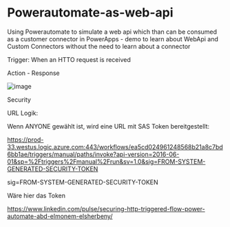 # Powerautomate-as-web-api
Using Powerautomate to simulate a web api which than can be consumed as a customer connector in PowerApps - demo to learn about WebApi and Custom Connectors without the need to learn about a connector

Trigger: When an HTTO request is received

Action - Response

![image](https://github.com/Power-Platform-Deutsch/Powerautomate-as-web-api/assets/2076412/5c836f1d-39df-40ac-accc-6549bc14921d)

Security

URL Logik:

Wenn ANYONE gewählt ist, wird eine URL mit SAS Token bereitgestellt:

https://prod-33.westus.logic.azure.com:443/workflows/ea5cd024961248568b21a8c7bd6bb1ae/triggers/manual/paths/invoke?api-version=2016-06-01&sp=%2Ftriggers%2Fmanual%2Frun&sv=1.0&sig=FROM-SYSTEM-GENERATED-SECURITY-TOKEN

sig=FROM-SYSTEM-GENERATED-SECURITY-TOKEN

Wäre hier das Token

https://www.linkedin.com/pulse/securing-http-triggered-flow-power-automate-abd-elmonem-elsherbeny/



